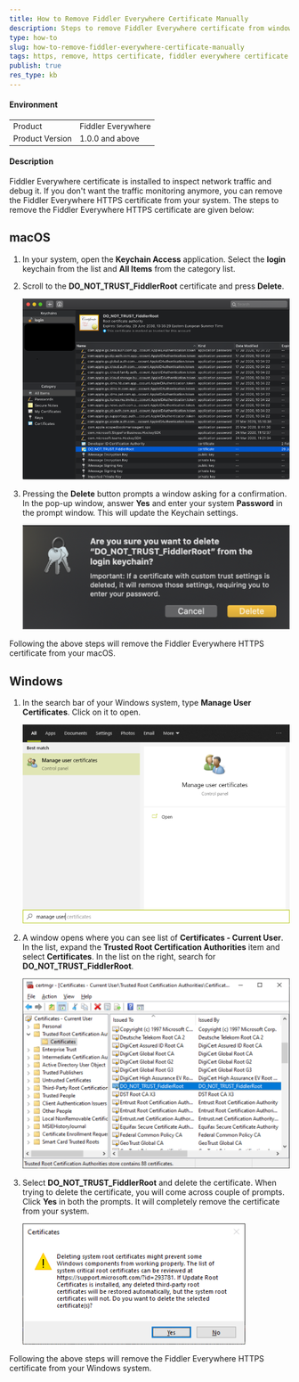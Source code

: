 ```yaml
---
title: How to Remove Fiddler Everywhere Certificate Manually
description: Steps to remove Fiddler Everywhere certificate from windows and macOS manually
type: how-to
slug: how-to-remove-fiddler-everywhere-certificate-manually
tags: https, remove, https certificate, fiddler everywhere certificate
publish: true
res_type: kb
---
```


#### Environment

|   |   |
|---|---|
| Product  | Fiddler Everywhere  |
| Product Version | 1.0.0 and above  |

#### Description

Fiddler Everywhere certificate is installed to inspect network traffic and debug it. If you don't want the traffic monitoring anymore, you can remove the Fiddler Everywhere HTTPS certificate from your system. The steps to remove the Fiddler Everywhere HTTPS certificate are given below: 

## macOS 

1. In your system, open the __Keychain Access__ application. Select the __login__ keychain from the list and __All Items__ from the category list. 

2. Scroll to the __DO_NOT_TRUST_FiddlerRoot__ certificate and press __Delete__.

    ![macOS 1st & 2nd Step](../images/kb/remove-manually/keychain-access-login-and-do-not-trust-fiddlerroot-delete.png)

3. Pressing the __Delete__ button prompts a window asking for a confirmation. In the pop-up window, answer __Yes__ and enter your system __Password__ in the prompt window. This will update the Keychain settings. 

    ![macOS 3rd Step to delete Fiddler Everywhere Certificate](../images/kb/remove-manually/select-yes-to-delete-fiddler-everywhere-certificate-from-macos.png)

Following the above steps will remove the Fiddler Everywhere HTTPS certificate from your macOS. 

## Windows 

1. In the search bar of your Windows system, type __Manage User Certificates__. Click on it to open. 

    ![Manage User Certificates](../images/kb/remove-manually/manage-user-certificate-using-start-menu.png)

2. A window opens where you can see list of __Certificates - Current User__. In the list, expand the __Trusted Root Certification Authorities__ item and select __Certificates__. In the list on the right, search for __DO_NOT_TRUST_FiddlerRoot__.

    ![Certificates - Current User](../images/kb/remove-manually/certificates-current-user-trusted-root-certification.png)

3. Select __DO_NOT_TRUST_FiddlerRoot__ and delete the certificate. When trying to delete the certificate, you will come across couple of prompts. Click __Yes__ in both the prompts. It will completely remove the certificate from your system. 

    ![Delete Fiddler Everywhere](../images/kb/remove-manually/select-do-not-trust-fiddlerroot-and-press-yes.png)

Following the above steps will remove the Fiddler Everywhere HTTPS certificate from your Windows system. 